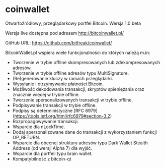 coinwallet
=======

Otwartoźródłowy, przeglądarkowy portfel Bitcoin. Wersja 1.0 beta

Wersja live dostępna pod adresem http://bitcoinwallet.pl/

GitHub URL: https://github.com/bitfreak/coinwallet/

BitcoinWallet.pl wspiera wiele funkcjonalności do których należą m.in:

- Tworzenie w trybie offline skompresowanych lub zdekompresowanych adresów.
- Tworzenie w trybie offline adresów typu MultiSignature.
- (Re)generowanie kluczy w ramach przeglądarki. 
- Wysyłanie i otrzymywanie płatności Bitcoin.
- Możliwość dekodowania transakcji, skryptów spieniężania oraz znacznie więcej w trybie offline.
- Tworzenie spersonalizowanych transakcji w trybie offline.
- Podpisywanie transakcji w trybie offline.
- Podpisy są deterministyczne [RFC 6979] (https://tools.ietf.org/html/rfc6979#section-3.2)
- Rozpropagowywanie transakcji.
- Wsparcie dla nLockTime.
- Dodaj spersonalizowane dane do transakcji z wykorzystaniem funkcji OP_RETURN.
- Wsparcie dla obecnej struktury adresów typu Dark Wallet Stealth Address (od wersji Alpha 7) dla wyjść.
- Wsparcie dla portfeli typu brain wallet.
- Kompatybilność z bitcoin-qt
